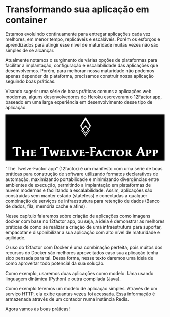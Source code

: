 # Transformando sua aplicação em container

Estamos evoluindo continuamente para entregar aplicações cada vez melhores, em menor tempo, replicáveis e escaláveis. Porém os esforços e aprendizados para atingir esse nível de maturidade muitas vezes não são simples de se alcançar.

Atualmente notamos o surgimento de várias opções de plataformas para facilitar a implantação, configuração e escalabilidade das aplicações que desenvolvemos. Porém, para melhorar nossa maturidade não podemos apenas depender da plataforma, precisamos construir nossa aplicação seguindo boas práticas.

Visando sugerir uma série de boas práticas comuns a aplicações web modernas, alguns desenvolvedores do [Heroku](https://www.heroku.com/) escreveram o [12Factor app](http://12factor.net/pt_br/), baseado em uma larga experiência em desenvolvimento desse tipo de aplicação.

![](images/12factor.gif)

"The Twelve-Factor app" (12factor) é um manifesto com uma série de boas práticas para construção de software utilizando formatos declarativos de automação, maximizando portabilidade e minimizando divergências entre ambientes de execução, permitindo a implantação em plataformas de nuvem modernas e facilitando a escalabilidade. Assim, aplicações são construídas sem manter estado (stateless) e conectadas a qualquer combinação de serviços de infraestrutura para retenção de dados (Banco de dados, fila, memória cache e afins).

Nesse capítulo falaremos sobre criação de aplicações como imagens docker com base no 12factor app, ou seja, a ideia é demonstrar as melhores práticas de como se realizar a criação de uma infraestrutura para suportar, empacotar e disponibilizar a sua aplicação com alto nível de maturidade e agilidade.

O uso do 12factor com Docker é uma combinação perfeita, pois muitos dos recursos do Docker são melhores aproveitados caso sua aplicação tenha sido pensada para tal. Dessa forma, nesse texto daremos uma ideia de como aproveitar todo potencial da sua solução.

Como exemplo, usaremos duas aplicações como modelo. Uma usando linguagem dinâmica (Python) e outra compilada (Java).

Como exemplo teremos um modelo de aplicação simples. Através de um serviço HTTP, ela exibe quantas vezes foi acessada. Essa informação é armazenada através de um contador numa instância Redis.

Agora vamos às boas práticas!
